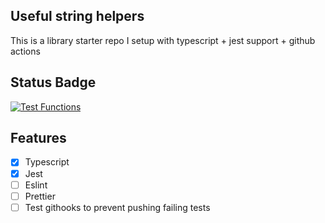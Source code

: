 ## Useful string helpers

This is a library starter repo I setup with typescript + jest support + github actions

## Status Badge

[![Test Functions](https://github.com/igbominadeveloper/library-starter-repo/actions/workflows/deploy.yml/badge.svg)](https://github.com/igbominadeveloper/library-starter-repo/actions/workflows/deploy.yml)

## Features

- [x] Typescript
- [x] Jest
- [ ] Eslint
- [ ] Prettier
- [ ] Test githooks to prevent pushing failing tests

